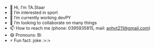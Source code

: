- 👋 Hi, I’m TA.Staar
- 👀 I’m interested in sport
- 🌱 I’m currently working devPY
- 💞️ I’m looking to collaborate on many things
- 📫 How to reach me (phone: 0395935815, mail: anhvt211@gmail.com)
- 😄 Pronouns: Bi
- ⚡ Fun fact: joke :>:>

<!---
anhvt211/anhvt211 is a ✨ special ✨ repository because its `README.md` (this file) appears on your GitHub profile.
You can click the Preview link to take a look at your changes.
--->
